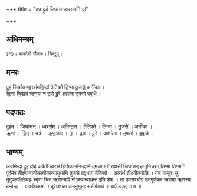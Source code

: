 +++
title = "०७ द्रुहं जिघांसन्ध्वरसमनिन्द्रां"

+++
## अधिमन्त्रम्
इन्द्रः। वामदेवो गौतमः। त्रिष्टुप्।

## मन्त्रः
द्रुहं॒ जिघां॑सन्ध्व॒रस॑मनि॒न्द्रां तेति॑क्ते ति॒ग्मा तु॒जसे॒ अनी॑का ।  
ऋ॒णा चि॒द्यत्र॑ ऋण॒या न॑ उ॒ग्रो दू॒रे अज्ञा॑ता उ॒षसो॑ बबा॒धे ॥

## पदपाठः
द्रुह॑म् । जिघां॑सन् । ध्व॒रस॑म् । अ॒नि॒न्द्राम् । तेति॑क्ते । ति॒ग्मा । तु॒जसे॑ । अनी॑का ।  
ऋ॒णा । चि॒त् । यत्र॑ । ऋ॒ण॒ऽयाः । नः॒ । उ॒ग्रः । दू॒रे । अज्ञा॑ताः । उ॒षसः॑ । ब॒बा॒धे ॥

## भाष्यम्
अयमिन्द्रो द्रुहं द्रोहं कर्वतीं ध्वरसं हिंसिकामनिन्द्रामिन्द्रमजानतीं राक्षसीं जिघांसन् हन्तुमिच्छन् तिग्मा तिग्मानि पूर्वमेव तीक्ष्णान्यनीकानीकान्यायुधानि तुजसे तद्वधाय तेतिक्ते । अत्यर्थं तीक्ष्णीकरोति । यत्र यासूषः सु तुदुपलक्षितेष्वहः स्वृणा चित् ऋणान्यपि नोऽस्यान्बाधन्त इति शेषः । ता उषसश्चोग्र उद्गूर्णबल ऋणया ऋणस्य हन्तेन्द्रः । यावर्वधकर्मा । दूरेऽज्ञाता अननुभूताः सतीर्बबाधे । अपीडयत् ॥ ७ ॥